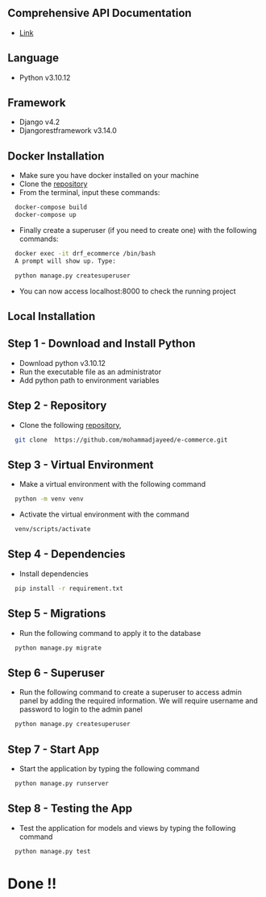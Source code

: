 ## Comprehensive API Documentation

  - [Link](https://documenter.getpostman.com/view/20444054/2s9Ykn7gwX)


## Language

- Python v3.10.12

## Framework

- Django v4.2
- Djangorestframework v3.14.0

## Docker Installation
- Make sure you have docker installed on your machine
- Clone the [repository](https://github.com/mohammadjayeed/e-commerce.git)
- From the terminal, input these commands:
```bash
  docker-compose build
  docker-compose up
```
- Finally create a superuser (if you need to create one) with the following commands:
```bash
  docker exec -it drf_ecommerce /bin/bash
  A prompt will show up. Type:
```
```bash
  python manage.py createsuperuser
```
- You can now access localhost:8000 to check the running project

## Local Installation
## Step 1 - Download and Install Python
- Download python v3.10.12
- Run the executable file as an administrator
- Add python path to environment variables
## Step 2 - Repository
- Clone the following [repository](https://github.com/mohammadjayeed/e-commerce.git),
```bash
  git clone  https://github.com/mohammadjayeed/e-commerce.git
```
## Step 3 - Virtual Environment
- Make a virtual environment with the following command
```bash
  python -m venv venv
```
-  Activate the virtual environment with the command
```bash
  venv/scripts/activate
```
## Step 4 - Dependencies
- Install dependencies
```bash
  pip install -r requirement.txt
```
## Step 5 - Migrations
- Run the following command to apply it to the database
```bash
  python manage.py migrate
```
## Step 6 - Superuser
- Run the following command to create a superuser to access admin panel by adding the required information. We will require username and password to login to the admin panel
```bash
  python manage.py createsuperuser
```
## Step 7 - Start App
- Start the application by typing the following command
```bash
  python manage.py runserver
```
## Step 8 - Testing the App
- Test the application for models and views by typing the following command
```bash
  python manage.py test
```
# Done !!